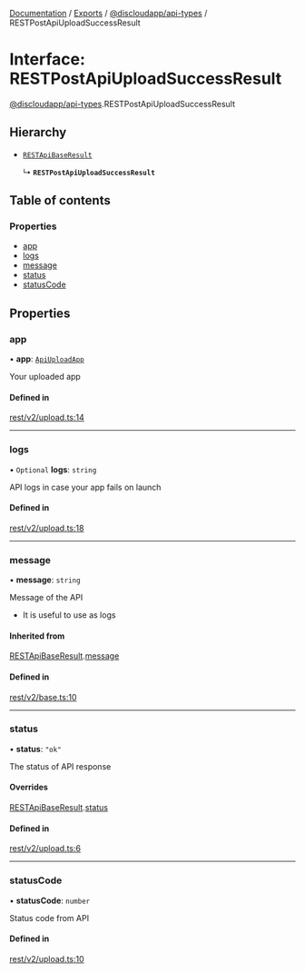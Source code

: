 [Documentation](../README.md) / [Exports](../modules.md) / [@discloudapp/api-types](../modules/discloudapp_api_types.md) / RESTPostApiUploadSuccessResult

# Interface: RESTPostApiUploadSuccessResult

[@discloudapp/api-types](../modules/discloudapp_api_types.md).RESTPostApiUploadSuccessResult

## Hierarchy

- [`RESTApiBaseResult`](discloudapp_api_types.RESTApiBaseResult.md)

  ↳ **`RESTPostApiUploadSuccessResult`**

## Table of contents

### Properties

- [app](discloudapp_api_types.RESTPostApiUploadSuccessResult.md#app)
- [logs](discloudapp_api_types.RESTPostApiUploadSuccessResult.md#logs)
- [message](discloudapp_api_types.RESTPostApiUploadSuccessResult.md#message)
- [status](discloudapp_api_types.RESTPostApiUploadSuccessResult.md#status)
- [statusCode](discloudapp_api_types.RESTPostApiUploadSuccessResult.md#statuscode)

## Properties

### app

• **app**: [`ApiUploadApp`](discloudapp_api_types.ApiUploadApp.md)

Your uploaded app

#### Defined in

[rest/v2/upload.ts:14](https://github.com/discloud/discloud.app/blob/c6f50ea/packages/api-types/rest/v2/upload.ts#L14)

___

### logs

• `Optional` **logs**: `string`

API logs in case your app fails on launch

#### Defined in

[rest/v2/upload.ts:18](https://github.com/discloud/discloud.app/blob/c6f50ea/packages/api-types/rest/v2/upload.ts#L18)

___

### message

• **message**: `string`

Message of the API
- It is useful to use as logs

#### Inherited from

[RESTApiBaseResult](discloudapp_api_types.RESTApiBaseResult.md).[message](discloudapp_api_types.RESTApiBaseResult.md#message)

#### Defined in

[rest/v2/base.ts:10](https://github.com/discloud/discloud.app/blob/c6f50ea/packages/api-types/rest/v2/base.ts#L10)

___

### status

• **status**: ``"ok"``

The status of API response

#### Overrides

[RESTApiBaseResult](discloudapp_api_types.RESTApiBaseResult.md).[status](discloudapp_api_types.RESTApiBaseResult.md#status)

#### Defined in

[rest/v2/upload.ts:6](https://github.com/discloud/discloud.app/blob/c6f50ea/packages/api-types/rest/v2/upload.ts#L6)

___

### statusCode

• **statusCode**: `number`

Status code from API

#### Defined in

[rest/v2/upload.ts:10](https://github.com/discloud/discloud.app/blob/c6f50ea/packages/api-types/rest/v2/upload.ts#L10)
